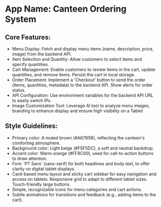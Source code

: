 # **App Name**: Canteen Ordering System

## Core Features:

- Menu Display: Fetch and display menu items (name, description, price, image) from the backend API.
- Item Selection and Quantity: Allow customers to select items and specify quantities.
- Cart Management: Enable customers to review items in the cart, update quantities, and remove items. Persist the cart in local storage.
- Order Placement: Implement a 'Checkout' button to send the order (items, quantities, metadata) to the backend API. Show alerts for order status.
- API Configuration: Use environment variables for the backend API URL to easily switch IPs.
- Image Customization Tool: Leverage AI tool to analyze menu images, branding to enhance display and ensure high visibility on a Tablet

## Style Guidelines:

- Primary color: A muted brown (#A67B5B), reflecting the canteen's comforting atmosphere.
- Background color: Light beige (#F5F5DC), a soft and neutral backdrop.
- Accent color: Warm orange (#FF8C00), used for call-to-action buttons to draw attention.
- Font: 'PT Sans' (sans-serif) for both headlines and body text, to offer clarity on digital tablet displays.
- Card-based menu layout and sticky cart sidebar for easy navigation and access on tablets. Responsive grid to adapt to different tablet sizes. Touch-friendly large buttons.
- Simple, recognizable icons for menu categories and cart actions.
- Subtle animations for transitions and feedback (e.g., adding items to the cart).